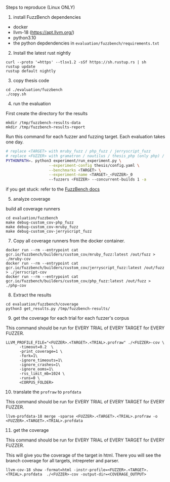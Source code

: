 Steps to reproduce (Linux ONLY)

1. install FuzzBench dependencies
- docker
- llvm-18 (https://apt.llvm.org/)
- python3.10
- the python depdendencies in ``evaluation/fuzzbench/requirements.txt``

2. Install the latest rust nightly
```
curl --proto '=https' --tlsv1.2 -sSf https://sh.rustup.rs | sh
rustup update
rustup default nightly
```

3. copy thesis code
```
cd ./evaluation/fuzzbench
./copy.sh
```

4. run the evaluation

First create the directory for the results
```
mkdir /tmp/fuzzbench-results-data
mkdir /tmp/fuzzbench-results-report
```
Run this command for each fuzzer and fuzzing target. Each evaluation takes one day.
``` bash
# replace <TARGET> with mruby_fuzz / php_fuzz / jerryscript_fuzz
# replace <FUZZER> with gramatron / nautilus / thesis_php (only php) / thesis_js (only jerryscript) / thesis_ruby (only mruby)
PYTHONPATH=. python3 experiment/run_experiment.py \
                   --experiment-config thesis/config.yaml \
                   --benchmarks <TARGET> \
                   --experiment-name <TARGET>_<FUZZER>_0
                   --fuzzers <FUZZER> --concurrent-builds 1 -a
```
if you get stuck: refer to the [FuzzBench docs](https://google.github.io/fuzzbench/running-a-local-experiment)

5. analyze coverage

build all coverage runners
```
cd evaluation/fuzzbench
make debug-custom_cov-php_fuzz
make debug-custom_cov-mruby_fuzz
make debug-custom_cov-jerryscript_fuzz
```
7. Copy all coverage runners from the docker container.
```
docker run --rm --entrypoint cat gcr.io/fuzzbench/builders/custom_cov/mruby_fuzz:latest /out/fuzz > ./mruby-cov
docker run --rm --entrypoint cat gcr.io/fuzzbench/builders/custom_cov/jerryscript_fuzz:latest /out/fuzz > ./jerrscript-cov
docker run --rm --entrypoint cat gcr.io/fuzzbench/builders/custom_cov/php_fuzz:latest /out/fuzz > ./php-cov
```
8. Extract the results
```
cd evaluation/fuzzbench/coverage
python3 get_results.py /tmp/fuzzbench-results/
```
9. get the coverage for each trial for each fuzzer's corpus

This command should be run for EVERY TRIAL of EVERY TARGET for EVERY FUZZER.
```
LLVM_PROFILE_FILE="<FUZZER>.<TARGET>.<TRIAL>.profraw" ./<FUZZER>-cov \
      -timeout=0.2  \
      -print_coverage=1 \
      -fork=1\
      -ignore_timeouts=1\
      -ignore_crashes=1\
      -ignore_ooms=1\
      -rss_limit_mb=1024 \
      -runs=0 \
      <CORPUS_FOLDER>
```
10. translate the ``profraw`` to ``profdata``

This command should be run for EVERY TRIAL of EVERY TARGET for EVERY FUZZER.
```
llvm-profdata-18 merge -sparse <FUZZER>.<TARGET>.<TRIAL>.profraw -o <FUZZER>.<TARGET>.<TRIAL>.profdata
```
11. get the coverage

This command should be run for EVERY TRIAL of EVERY TARGET for EVERY FUZZER.

This will give you the coverage of the target in html. There you will see the branch coverage for all targets, intrepreter and parser.
```
llvm-cov-18 show -format=html -instr-profile=<FUZZER>.<TARGET>.<TRIAL>.profdata  ./<FUZZER>-cov -output-dir=<COVERAGE_OUTPUT>
```
